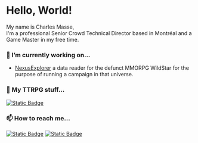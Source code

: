 # Hello, World!
My name is Charles Masse,<br>
I'm a professional Senior Crowd Technical Director based in Montréal and a Game Master in my free time.

###  🔭 I’m currently working on...
- [NexusExplorer](https://github.com/charles-masse/NexusExplorer) a data reader for the defunct MMORPG WildStar for the purpose of running a campaign in that universe.

### 🎲 My TTRPG stuff...
<a href="https://charles-masse.itch.io" target="_blank" rel="noopener noreferrer"><img alt="Static Badge" src="https://img.shields.io/badge/-itch.io-test?style=plastic&logo=itchdotio&labelColor=%23111111&color=%231b1b1b"></a>

### 📫 How to reach me...
<a href="https://www.linkedin.com/in/charles-masse" target="_blank" rel="noopener noreferrer"><img alt="Static Badge" src="https://img.shields.io/badge/in-LinkedIn-test?style=plastic&labelColor=%230a66c2&color=%23FFFFFF"></a>
<a href="https://discordapp.com/users/701231102429233182" target="_blank" rel="noopener noreferrer"><img alt="Static Badge" src="https://img.shields.io/badge/Discord-%20?style=plastic&logo=discord&color=%232f3136"></a>
